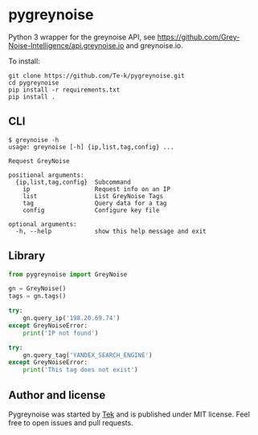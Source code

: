 # pygreynoise

Python 3 wrapper for the greynoise API, see https://github.com/Grey-Noise-Intelligence/api.greynoise.io and greynoise.io.

To install:
```
git clone https://github.com/Te-k/pygreynoise.git
cd pygreynoise
pip install -r requirements.txt
pip install .
```

## CLI

```
$ greynoise -h
usage: greynoise [-h] {ip,list,tag,config} ...

Request GreyNoise

positional arguments:
  {ip,list,tag,config}  Subcommand
    ip                  Request info on an IP
    list                List GreyNoise Tags
    tag                 Query data for a tag
    config              Configure key file

optional arguments:
  -h, --help            show this help message and exit
```

## Library

```python
from pygreynoise import GreyNoise

gn = GreyNoise()
tags = gn.tags()

try:
    gn.query_ip('198.20.69.74')
except GreyNoiseError:
    print('IP not found')

try:
    gn.query_tag('YANDEX_SEARCH_ENGINE')
except GreyNoiseError:
    print('This tag does not exist')
```

## Author and license

Pygreynoise was started by [Tek](https://github.com/Te-k) and is published under MIT license. Feel free to open issues and pull requests.
